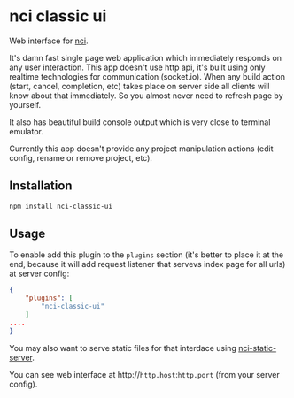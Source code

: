 # nci classic ui

Web interface for [nci](https://github.com/node-ci/nci).

It's damn fast single page web application which immediately responds on any
user interaction. This app doesn't use http api, it's built using only realtime 
technologies for communication (socket.io). When any build action (start, 
cancel, completion, etc) takes place on server side all clients will know about
that immediately. So you almost never need to refresh page by yourself.

It also has beautiful build console output which is very close to terminal
emulator.

Currently this app doesn't provide any project manipulation actions (edit
config, rename or remove project, etc).


## Installation

```sh
npm install nci-classic-ui
```

## Usage


To enable add this plugin to the `plugins` section (it's better to place it at
the end, because it will add request listener that servevs index page for all
urls) at server config:

```json
{
    "plugins": [
        "nci-classic-ui"
    ]
....
}
```

You may also want to serve static files for that interdace using
[nci-static-server](https://github.com/node-ci/nci-static-server).

You can see web interface at http://`http.host`:`http.port` (from your
server config).
